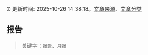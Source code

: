 :alarm_clock: 更新时间: 2025-10-26 14:38:18。[文章来源](/README.md)、[文章分类](/TAGS.md)

## 报告


> 关键字：`报告`、`月报`



